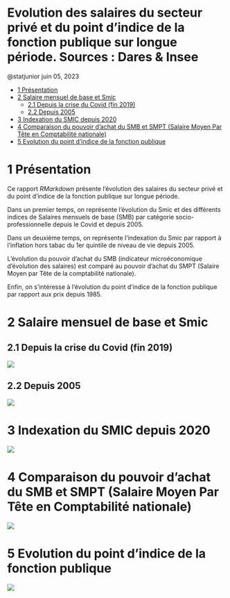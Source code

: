 Evolution des salaires du secteur privé et du point d’indice de la
fonction publique sur longue période. Sources : Dares & Insee
================
@statjunior
juin 05, 2023

- <a href="#1-présentation" id="toc-1-présentation">1 Présentation</a>
- <a href="#2-salaire-mensuel-de-base-et-smic"
  id="toc-2-salaire-mensuel-de-base-et-smic">2 Salaire mensuel de base et
  Smic</a>
  - <a href="#21-depuis-la-crise-du-covid-fin-2019"
    id="toc-21-depuis-la-crise-du-covid-fin-2019">2.1 Depuis la crise du
    Covid (fin 2019)</a>
  - <a href="#22-depuis-2005" id="toc-22-depuis-2005">2.2 Depuis 2005</a>
- <a href="#3-indexation-du-smic-depuis-2020"
  id="toc-3-indexation-du-smic-depuis-2020">3 Indexation du SMIC depuis
  2020</a>
- <a
  href="#4-comparaison-du-pouvoir-dachat-du-smb-et-smpt-salaire-moyen-par-tête-en-comptabilité-nationale"
  id="toc-4-comparaison-du-pouvoir-dachat-du-smb-et-smpt-salaire-moyen-par-tête-en-comptabilité-nationale">4
  Comparaison du pouvoir d’achat du SMB et SMPT (Salaire Moyen Par Tête en
  Comptabilité nationale)</a>
- <a href="#5-evolution-du-point-dindice-de-la-fonction-publique"
  id="toc-5-evolution-du-point-dindice-de-la-fonction-publique">5
  Evolution du point d’indice de la fonction publique</a>

# 1 Présentation

Ce rapport *RMarkdown* présente l’évolution des salaires du secteur
privé et du point d’indice de la fonction publique sur longue période.

Dans un premier temps, on représente l’évolution du Smic et des
différents indices de Salaires mensuels de base (SMB) par catégorie
socio-professionnelle depuis le Covid et depuis 2005.

Dans un deuxième temps, on représente l’indexation du Smic par rapport à
l’inflation hors tabac du 1er quintile de niveau de vie depuis 2005.

L’évolution du pouvoir d’achat du SMB (indicateur microéconomique
d’évolution des salaires) est comparé au pouvoir d’achat du SMPT
(Salaire Moyen par Tête de la comptabilité nationale).

Enfin, on s’intéresse à l’évolution du point d’indice de la fonction
publique par rapport aux prix depuis 1985.

# 2 Salaire mensuel de base et Smic

## 2.1 Depuis la crise du Covid (fin 2019)

![](rapport_github_salaires_files/figure-gfm/unnamed-chunk-2-1.png)<!-- -->

## 2.2 Depuis 2005

![](rapport_github_salaires_files/figure-gfm/unnamed-chunk-3-1.png)<!-- -->

# 3 Indexation du SMIC depuis 2020

![](rapport_github_salaires_files/figure-gfm/unnamed-chunk-5-1.png)<!-- -->

# 4 Comparaison du pouvoir d’achat du SMB et SMPT (Salaire Moyen Par Tête en Comptabilité nationale)

![](rapport_github_salaires_files/figure-gfm/unnamed-chunk-6-1.png)<!-- -->

# 5 Evolution du point d’indice de la fonction publique

![](rapport_github_salaires_files/figure-gfm/unnamed-chunk-8-1.png)<!-- -->
